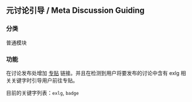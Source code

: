 ## 元讨论引导 / Meta Discussion Guiding

### 分类
普通模块

### 功能
在讨论发布处增加 [专贴](https://www.luogu.com.cn/discuss/432028) 链接。并且在检测到用户将要发布的讨论中含有 exlg 相关关键字时引导用户前往专贴。

目前的关键字列表：`exlg`, `badge`

